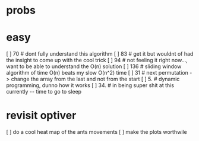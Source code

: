 # probs

# easy
[ ] 70 # dont fully understand this algorithm
[ ] 83 # get it but wouldnt of had the insight to come up with the cool trick
[ ] 94 # not feeling it right now..., want to be able to understand the O(n) solution
[ ] 136 # sliding window algorithm of time O(n) beats my slow O(n^2) time
[ ] 31 # next permutation -> change the array from the last and not from the start
[ ] 5. # dynamic programming, dunno how it works
[ ] 34. # in being super shit at this currently -- time to go to sleep


# revisit optiver
[ ] do a cool heat map of the ants movements
[ ] make the plots worthwile